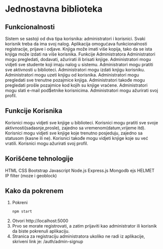 # Jednostavna biblioteka

## Funkcionalnosti
Sistem se sastoji od dva tipa korisnika: administratori i korisnici.
Svaki korisnik treba da ima svoj nalog.
Aplikacija omogućava funkcionalnosti registracije, prijave i odjave.
Knjiga može imati više kopija, tako da se ista knjiga može izdati na više korisnika.
Funkcije Administratora
Administratori mogu pregledati, dodavati, ažurirati ili brisati knjige.
Administratori mogu vidjeti sve studente koji imaju nalog u sistemu.
Administratori mogu pratiti sve aktivnosti u biblioteci.
Administratori mogu izdati knjigu korisniku.
Administratori mogu uzeti knjigu od korisnika.
Administratori mogu pregledati sve trenutne pozajmice knjiga.
Administratori takođe mogu pregledati prošle pozajmice kod kojih su knjige vraćene.
Administratori mogu slati e-mail pod$etnike korisnicima.
Administratori mogu ažurirati svoj profil.

## Funkcije Korisnika
Korisnici mogu vidjeti sve knjige u biblioteci.
Korisnici mogu pratiti sve svoje aktivnosti(sadasnje,prosle), zajedno sa vremenom(datum,vrijeme itd).
Korisnici mogu vidjeti sve knjige koje trenutno posjeduju, zajedno sa statusom (kasne ili ne).
Korisnici takođe mogu vidjeti knjige koje su već vratili.
Korisnici mogu ažurirati svoj profil.


## Korišćene tehnologije
HTML
CSS
Bootstrap
Javascript
Node.js
Express.js
Mongodb
ejs
HELMET
IP filter (moze i geoblock)

## Kako da pokrenem
1. Pokreni
	```sh
	npm start
	```
2. Otvori http://localhost:5000
3. Prvo se morate registrovati, a zatim prijaviti kao administrator ili korisnik da biste pokrenuli aplikaciju.
4. Stranica za registraciju administratora ukoliko ne radi iz aplikacije, skriveni link je: /auth/admin-signup

